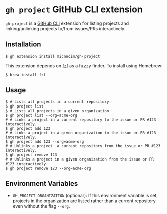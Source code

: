 # `gh project` GitHub CLI extension

`gh project` is a [GitHub CLI](https://github.com/cli/cli) extension for listing projects and linking/unlinking projects to/from issues/PRs interactively.

## Installation

```console
$ gh extension install micnncim/gh-project
```

This extension depends on [fzf](https://github.com/junegunn/fzf) as a fuzzy finder. To install using Homebrew:

```console
$ brew install fzf
```

## Usage

```console
$ # Lists all projects in a current repository.
$ gh project list
$ # Lists all projects in a given organization.
$ gh project list --org=acme-org
# # Links a project in a current repository to the issue or PR #123 interactively.
$ gh project add 123
# # Links a project in a given organization to the issue or PR #123 interactively.
$ gh project add 123 --org=acme-org
# # Unlinks a project  a current repository from the issue or PR #123 interactively.
$ gh project remove 123
# # Unlinks a project in a given organization from the issue or PR #123 interactively.
$ gh project remove 123 --org=acme-org
```

## Environment Variables

- `GH_PROJECT_ORGANIZATION` (optional): If this environment variable is set, projects in the organization are listed rather than a current repository even without the flag `--org`.
